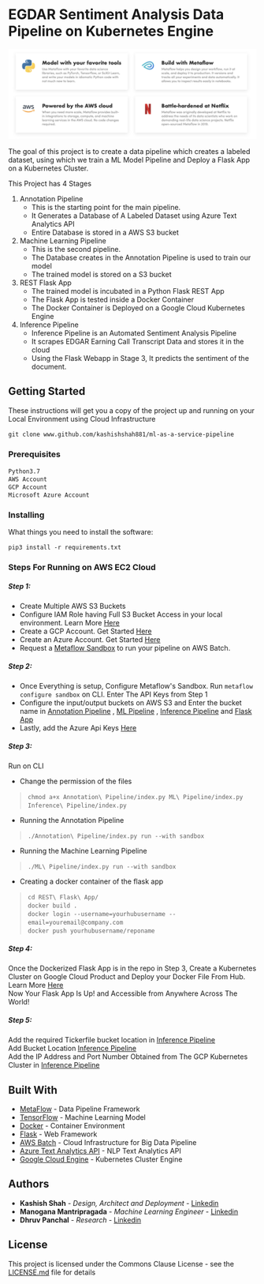# EGDAR Sentiment Analysis Data Pipeline on Kubernetes Engine
![Cover Image](/data/cover.png)




The goal of this project is to create a data pipeline which creates a labeled dataset, using which we train a ML Model Pipeline and Deploy a Flask App on a Kubernetes Cluster.


This Project has 4 Stages
1. Annotation Pipeline
   - This is the starting point for the main pipeline. 
   - It Generates a Database of A Labeled Dataset using Azure Text Analytics API
   - Entire Database is stored in a AWS S3 bucket 
2. Machine Learning Pipeline
   - This is the second pipeline.
   - The Database creates in the Annotation Pipeline is used to train our model
   - The trained model is stored on a S3 bucket
3. REST Flask App
   - The trained model is incubated in a Python Flask REST App
   - The Flask App is tested inside a Docker Container
   - The Docker Container is Deployed on a Google Cloud Kubernetes Engine
4. Inference Pipeline
   - Inference Pipeline is an Automated Sentiment Analysis Pipeline
   - It scrapes EDGAR Earning Call Transcript Data and stores it in the cloud
   - Using the Flask Webapp in Stage 3, It predicts the sentiment of the document.


## Getting Started

These instructions will get you a copy of the project up and running on your Local Environment using Cloud Infrastructure 
```
git clone www.github.com/kashishshah881/ml-as-a-service-pipeline
```

### Prerequisites

```
Python3.7
AWS Account
GCP Account
Microsoft Azure Account
```

### Installing
What things you need to install the software:
```
pip3 install -r requirements.txt
```

### Steps For Running on AWS EC2 Cloud

##### Step 1:
- Create Multiple AWS S3 Buckets
- Configure IAM Role having Full S3 Bucket Access in your local environment. Learn More [Here](https://docs.databricks.com/administration-guide/cloud-configurations/aws/iam-roles.html#step-1-create-an-iam-role-and-policy-to-access-an-s3-bucket)
- Create a GCP Account. Get Started [Here](cloud.google.com)
- Create an Azure Account. Get Started [Here](azure.microsoft.com)
- Request a [Metaflow Sandbox](https://www.metaflow.org/sandbox/) to run your pipeline on AWS Batch.
##### Step 2:
- Once Everything is setup, Configure Metaflow's Sandbox. Run ``` metaflow configure sandbox ``` on CLI. Enter The API Keys from Step 1 <br>
- Configure the input/output buckets on AWS S3 and Enter the bucket name in [Annotation Pipeline](https://github.com/kashishshah881/ml-as-a-service-pipeline/blob/master/Annotation%20Pipeline/index.py#L41-L42) , [ML Pipeline](https://github.com/kashishshah881/ml-as-a-service-pipeline/blob/master/ML%20Pipeline/index.py#L37-L39) , [Inference Pipeline](https://github.com/kashishshah881/ml-as-a-service-pipeline/blob/master/Inference%20Pipeline/index.py#L28-L29)
and [Flask App](https://github.com/kashishshah881/ml-as-a-service-pipeline/blob/master/REST%20Flask%20App/app.py#L26)
- Lastly, add the Azure Api Keys [Here](https://github.com/kashishshah881/ml-as-a-service-pipeline/blob/master/Annotation%20Pipeline/index.py#L21-L22)
##### Step 3:
Run on CLI <br>
- Change the permission of the files
>```chmod a+x Annotation\ Pipeline/index.py ML\ Pipeline/index.py Inference\ Pipeline/index.py ```<br>
- Running the Annotation Pipeline
>```./Annotation\ Pipeline/index.py run --with sandbox ``` <br>
- Running the Machine Learning Pipeline
>```./ML\ Pipeline/index.py run --with sandbox ``` <br>
- Creating a docker container of the flask app <br>
> ```cd REST\ Flask\ App/ ``` <br>
> ```docker build . ``` <br>
> ``` docker login --username=yourhubusername --email=youremail@company.com ``` <br>
> ``` docker push yourhubusername/reponame ``` <br>

##### Step 4:
Once the Dockerized Flask App is in the repo in Step 3,
Create a Kubernetes Cluster on Google Cloud Product and Deploy your Docker File From Hub. Learn More [Here](https://codeburst.io/getting-started-with-kubernetes-deploy-a-docker-container-with-kubernetes-in-5-minutes-eb4be0e96370) <br>
Now Your Flask App Is Up! and Accessible from Anywhere Across The World!

##### Step 5:
Add the required Tickerfile bucket location in [Inference Pipeline](https://github.com/kashishshah881/ml-as-a-service-pipeline/blob/master/Inference%20Pipeline/index.py#L83) <br>
Add Bucket Location [Inference Pipeline](https://github.com/kashishshah881/ml-as-a-service-pipeline/blob/master/Inference%20Pipeline/index.py#L28-L29) <br>
Add the IP Address and Port Number Obtained from The GCP Kubernetes Cluster in [Inference Pipeline](https://github.com/kashishshah881/ml-as-a-service-pipeline/blob/master/Inference%20Pipeline/index.py#L157)



## Built With

* [MetaFlow](https://metaflow.org) - Data Pipeline Framework
* [TensorFlow](https://www.tensorflow.org/) - Machine Learning Model
* [Docker](https://www.docker.com) - Container Environment
* [Flask](https://flask.palletsprojects.com/en/1.1.x/) -  Web Framework 
* [AWS Batch](https://aws.amazon.com/batch/) - Cloud Infrastructure for Big Data Pipeline
* [Azure Text Analytics API](https://azure.microsoft.com/en-us/services/cognitive-services/text-analytics/) - NLP Text Analytics API
* [Google Cloud Engine](https://cloud.google.com/kubernetes-engine) - Kubernetes Cluster Engine

## Authors

* **Kashish Shah** - *Design, Architect and Deployment* - [Linkedin](https://linkedin.com/in/shah-kashish)
* **Manogana Mantripragada** - *Machine Learning Engineer* - [Linkedin](https://www.linkedin.com/in/manogna-mantripragada/)
* **Dhruv Panchal** - *Research* - [Linkedin](https://www.linkedin.com/in/panchaldhruv/)



## License

This project is licensed under the Commons Clause License - see the [LICENSE.md](https://commonsclause.com) file for details

